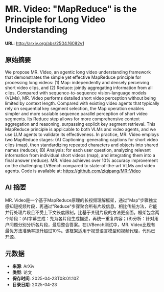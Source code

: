 # MR. Video: "MapReduce" is the Principle for Long Video Understanding

**URL**: http://arxiv.org/abs/2504.16082v1

## 原始摘要

We propose MR. Video, an agentic long video understanding framework that
demonstrates the simple yet effective MapReduce principle for processing long
videos: (1) Map: independently and densely perceiving short video clips, and
(2) Reduce: jointly aggregating information from all clips. Compared with
sequence-to-sequence vision-language models (VLMs), MR. Video performs detailed
short video perception without being limited by context length. Compared with
existing video agents that typically rely on sequential key segment selection,
the Map operation enables simpler and more scalable sequence parallel
perception of short video segments. Its Reduce step allows for more
comprehensive context aggregation and reasoning, surpassing explicit key
segment retrieval. This MapReduce principle is applicable to both VLMs and
video agents, and we use LLM agents to validate its effectiveness.
  In practice, MR. Video employs two MapReduce stages: (A) Captioning:
generating captions for short video clips (map), then standardizing repeated
characters and objects into shared names (reduce); (B) Analysis: for each user
question, analyzing relevant information from individual short videos (map),
and integrating them into a final answer (reduce). MR. Video achieves over 10%
accuracy improvement on the challenging LVBench compared to state-of-the-art
VLMs and video agents.
  Code is available at: https://github.com/ziqipang/MR-Video


## AI 摘要

MR. Video是一个基于MapReduce原理的长视频理解框架，通过"Map"步骤独立感知短视频片段，再通过"Reduce"步骤聚合所有片段信息。相比传统方法，它能并行处理片段且不受上下文长度限制，比基于关键片段的方法更全面。框架包含两个阶段：(A)字幕生成：先为各片段生成描述，再统一重复内容；(B)分析：针对用户问题分别分析各片段，最后整合答案。在LVBench测试中，MR. Video比现有最优方法准确率提升超过10%。该框架适用于视觉语言模型和视频代理，代码已开源。

## 元数据

- **来源**: ArXiv
- **类型**: 论文
- **保存时间**: 2025-04-23T08:01:10Z
- **目录日期**: 2025-04-23
